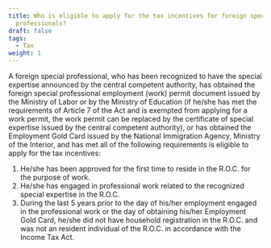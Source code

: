 ```yaml
---
title: Who is eligible to apply for the tax incentives for foreign special
  professionals?
draft: false
tags:
  - Tax
weight: 1
---
```

A foreign special professional, who has been recognized to have the special expertise announced by the central competent authority, has obtained the foreign special professional employment (work) permit document issued by the Ministry of Labor or by the Ministry of Education (if he/she has met the requirements of Article 7 of the Act and is exempted from applying for a work permit, the work permit can be replaced by the certificate of special expertise issued by the central competent authority), or has obtained the Employment Gold Card issued by the National Immigration Agency, Ministry of the Interior, and has met all of the following requirements is eligible to apply for the tax incentives:

1. He/she has been approved for the first time to reside in the R.O.C. for the purpose of work.
2. He/she has engaged in professional work related to the recognized special expertise in the R.O.C.
3. During the last 5 years prior to the day of his/her employment engaged in the professional work or the day of obtaining his/her Employment Gold Card, he/she did not have household registration in the R.O.C. and was not an resident individual of the R.O.C. in accordance with the Income Tax Act.